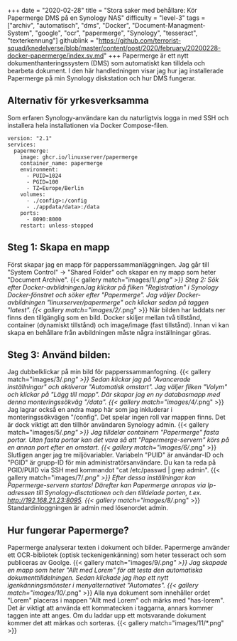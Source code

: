 +++
date = "2020-02-28"
title = "Stora saker med behållare: Kör Papermerge DMS på en Synology NAS"
difficulty = "level-3"
tags = ["archiv", "automatisch", "dms", "Docker", "Document-Managment-System", "google", "ocr", "papermerge", "Synology", "tesseract", "texterkennung"]
githublink = "https://github.com/terrorist-squad/knedelverse/blob/master/content/post/2020/february/20200228-docker-papermerge/index.sv.md"
+++
Papermerge är ett nytt dokumenthanteringssystem (DMS) som automatiskt kan tilldela och bearbeta dokument. I den här handledningen visar jag hur jag installerade Papermerge på min Synology diskstation och hur DMS fungerar.
## Alternativ för yrkesverksamma
Som erfaren Synology-användare kan du naturligtvis logga in med SSH och installera hela installationen via Docker Compose-filen.
```
version: "2.1"
services:
  papermerge:
    image: ghcr.io/linuxserver/papermerge
    container_name: papermerge
    environment:
      - PUID=1024
      - PGID=100
      - TZ=Europe/Berlin
    volumes:
      - ./config>:/config
      - ./appdata/data>:/data
    ports:
      - 8090:8000
    restart: unless-stopped

```

## Steg 1: Skapa en mapp
Först skapar jag en mapp för papperssammanläggningen. Jag går till "System Control" -> "Shared Folder" och skapar en ny mapp som heter "Document Archive".
{{< gallery match="images/1/*.png" >}}
Steg 2: Sök efter Docker-avbildningenJag klickar på fliken "Registration" i Synology Docker-fönstret och söker efter "Papermerge". Jag väljer Docker-avbildningen "linuxserver/papermerge" och klickar sedan på taggen "latest".
{{< gallery match="images/2/*.png" >}}
När bilden har laddats ner finns den tillgänglig som en bild. Docker skiljer mellan två tillstånd, container (dynamiskt tillstånd) och image/image (fast tillstånd). Innan vi kan skapa en behållare från avbildningen måste några inställningar göras.
## Steg 3: Använd bilden:
Jag dubbelklickar på min bild för papperssammanfogning.
{{< gallery match="images/3/*.png" >}}
Sedan klickar jag på "Avancerade inställningar" och aktiverar "Automatisk omstart". Jag väljer fliken "Volym" och klickar på "Lägg till mapp". Där skapar jag en ny databasmapp med denna monteringssökväg "/data".
{{< gallery match="images/4/*.png" >}}
Jag lagrar också en andra mapp här som jag inkluderar i monteringssökvägen "/config". Det spelar ingen roll var mappen finns. Det är dock viktigt att den tillhör användaren Synology admin.
{{< gallery match="images/5/*.png" >}}
Jag tilldelar containern "Papermerge" fasta portar. Utan fasta portar kan det vara så att "Papermerge-servern" körs på en annan port efter en omstart.
{{< gallery match="images/6/*.png" >}}
Slutligen anger jag tre miljövariabler. Variabeln "PUID" är användar-ID och "PGID" är grupp-ID för min administratörsanvändare. Du kan ta reda på PGID/PUID via SSH med kommandot "cat /etc/passwd | grep admin".
{{< gallery match="images/7/*.png" >}}
Efter dessa inställningar kan Papermerge-servern startas! Därefter kan Papermerge anropas via Ip-adressen till Synology-disctationen och den tilldelade porten, t.ex. http://192.168.21.23:8095.
{{< gallery match="images/8/*.png" >}}
Standardinloggningen är admin med lösenordet admin.
## Hur fungerar Papermerge?
Papermerge analyserar texten i dokument och bilder. Papermerge använder ett OCR-bibliotek (optisk teckenigenkänning) som heter tesseract och som publiceras av Goolge.
{{< gallery match="images/9/*.png" >}}
Jag skapade en mapp som heter "Allt med Lorem" för att testa den automatiska dokumenttilldelningen. Sedan klickade jag ihop ett nytt igenkänningsmönster i menyalternativet "Automates".
{{< gallery match="images/10/*.png" >}}
Alla nya dokument som innehåller ordet "Lorem" placeras i mappen "Allt med Lorem" och märks med "has-lorem". Det är viktigt att använda ett kommatecken i taggarna, annars kommer taggen inte att anges. Om du laddar upp ett motsvarande dokument kommer det att märkas och sorteras.
{{< gallery match="images/11/*.png" >}}

